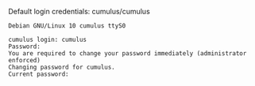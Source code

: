 Default login credentials: cumulus/cumulus
```
Debian GNU/Linux 10 cumulus ttyS0

cumulus login: cumulus
Password: 
You are required to change your password immediately (administrator enforced)
Changing password for cumulus.
Current password: 

```

